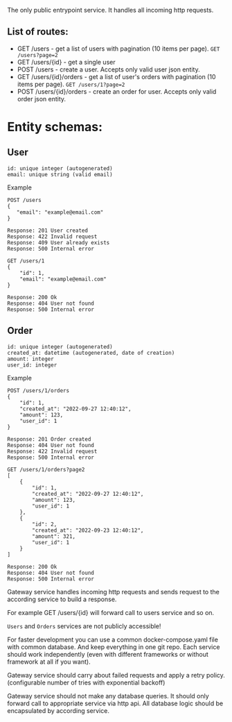 The only public entrypoint service.
It handles all incoming http requests.

List of routes:
--------------

- GET /users - get a list of users with pagination (10 items per page). `GET /users?page=2`
- GET /users/{id} - get a single user
- POST /users - create a user. Accepts only valid user json entity.
- GET /users/{id}/orders - get a list of user's orders with pagination (10 items per page). `GET /users/1?page=2`
- POST /users/{id}/orders - create an order for user. Accepts only valid order json entity.

Entity schemas:
==============
User
----

```
id: unique integer (autogenerated)
email: unique string (valid email)
```

Example

```
POST /users
{
   "email": "example@email.com" 
}

Response: 201 User created
Response: 422 Invalid request
Response: 409 User already exists
Response: 500 Internal error

GET /users/1
{
    "id": 1,
    "email": "example@email.com" 
}

Response: 200 Ok
Response: 404 User not found
Response: 500 Internal error
```

Order
-----

```
id: unique integer (autogenerated)
created_at: datetime (autogenerated, date of creation)
amount: integer
user_id: integer
```
Example

```
POST /users/1/orders
{
    "id": 1,
    "created_at": "2022-09-27 12:40:12",
    "amount": 123,
    "user_id": 1
}

Response: 201 Order created
Response: 404 User not found
Response: 422 Invalid request
Response: 500 Internal error

GET /users/1/orders?page2
[
    {
        "id": 1,
        "created_at": "2022-09-27 12:40:12",
        "amount": 123,
        "user_id": 1
    },
    {
        "id": 2,
        "created_at": "2022-09-23 12:40:12",
        "amount": 321,
        "user_id": 1
    }
]

Response: 200 Ok
Response: 404 User not found
Response: 500 Internal error
```

Gateway service handles incoming http requests and sends request to the according service to build a response.

For example GET /users/{id} will forward call to users service and so on.

`Users` and `Orders` services are not publicly accessible!

For faster development you can use a common docker-compose.yaml file with common database. And keep everything in one git repo.
Each service should work independently (even with different frameworks or without framework at all if you want).

Gateway service should carry about failed requests and apply a retry policy. (configurable number of tries with
exponential backoff)

Gateway service should not make any database queries. It should only forward call to appropriate service via http api.
All database logic should be encapsulated by according service.
